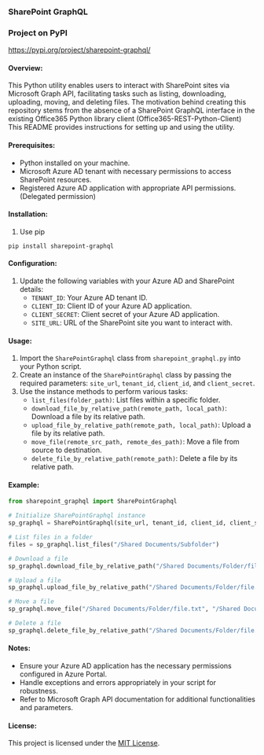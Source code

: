 ### SharePoint GraphQL 

### Project on PyPI
https://pypi.org/project/sharepoint-graphql/

#### Overview:
This Python utility enables users to interact with SharePoint sites via Microsoft Graph API, facilitating tasks such as listing, downloading, uploading, moving, and deleting files.
The motivation behind creating this repository stems from the absence of a SharePoint GraphQL interface in the existing Office365 Python library client (Office365-REST-Python-Client)
This README provides instructions for setting up and using the utility.

#### Prerequisites:
- Python installed on your machine.
- Microsoft Azure AD tenant with necessary permissions to access SharePoint resources. 
- Registered Azure AD application with appropriate API permissions. (Delegated permission)

#### Installation:
1. Use pip
```shell
pip install sharepoint-graphql
```


#### Configuration:
1. Update the following variables with your Azure AD and SharePoint details:
   - `TENANT_ID`: Your Azure AD tenant ID.
   - `CLIENT_ID`: Client ID of your Azure AD application.
   - `CLIENT_SECRET`: Client secret of your Azure AD application.
   - `SITE_URL`: URL of the SharePoint site you want to interact with.

#### Usage:
1. Import the `SharePointGraphql` class from `sharepoint_graphql.py` into your Python script.
2. Create an instance of the `SharePointGraphql` class by passing the required parameters: `site_url`, `tenant_id`, `client_id`, and `client_secret`.
3. Use the instance methods to perform various tasks:
   - `list_files(folder_path)`: List files within a specific folder.
   - `download_file_by_relative_path(remote_path, local_path)`: Download a file by its relative path.
   - `upload_file_by_relative_path(remote_path, local_path)`: Upload a file by its relative path.
   - `move_file(remote_src_path, remote_des_path)`: Move a file from source to destination.
   - `delete_file_by_relative_path(remote_path)`: Delete a file by its relative path.

#### Example:
```python
from sharepoint_graphql import SharePointGraphql

# Initialize SharePointGraphql instance
sp_graphql = SharePointGraphql(site_url, tenant_id, client_id, client_secret)

# List files in a folder
files = sp_graphql.list_files("/Shared Documents/Subfolder")

# Download a file
sp_graphql.download_file_by_relative_path("/Shared Documents/Folder/file.txt", "local_path/file.txt")

# Upload a file
sp_graphql.upload_file_by_relative_path("/Shared Documents/Folder/file.txt", "local_path/file.txt")

# Move a file
sp_graphql.move_file("/Shared Documents/Folder/file.txt", "/Shared Documents/NewFolder/file.txt")

# Delete a file
sp_graphql.delete_file_by_relative_path("/Shared Documents/Folder/file.txt")
```

#### Notes:
- Ensure your Azure AD application has the necessary permissions configured in Azure Portal.
- Handle exceptions and errors appropriately in your script for robustness.
- Refer to Microsoft Graph API documentation for additional functionalities and parameters.


#### License:
This project is licensed under the [MIT License](LICENSE).